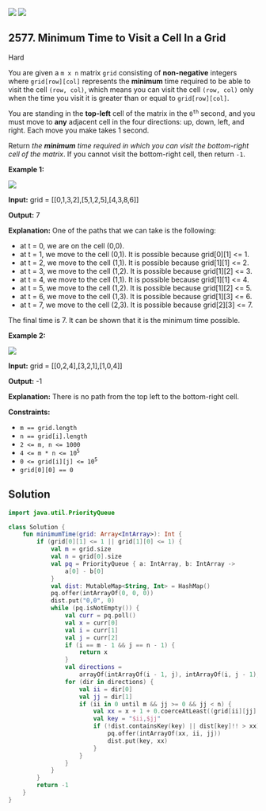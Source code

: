 [![](https://img.shields.io/github/stars/javadev/LeetCode-in-Kotlin?label=Stars&style=flat-square)](https://github.com/javadev/LeetCode-in-Kotlin)
[![](https://img.shields.io/github/forks/javadev/LeetCode-in-Kotlin?label=Fork%20me%20on%20GitHub%20&style=flat-square)](https://github.com/javadev/LeetCode-in-Kotlin/fork)

## 2577\. Minimum Time to Visit a Cell In a Grid

Hard

You are given a `m x n` matrix `grid` consisting of **non-negative** integers where `grid[row][col]` represents the **minimum** time required to be able to visit the cell `(row, col)`, which means you can visit the cell `(row, col)` only when the time you visit it is greater than or equal to `grid[row][col]`.

You are standing in the **top-left** cell of the matrix in the <code>0<sup>th</sup></code> second, and you must move to **any** adjacent cell in the four directions: up, down, left, and right. Each move you make takes 1 second.

Return _the **minimum** time required in which you can visit the bottom-right cell of the matrix_. If you cannot visit the bottom-right cell, then return `-1`.

**Example 1:**

![](https://assets.leetcode.com/uploads/2023/02/14/yetgriddrawio-8.png)

**Input:** grid = \[\[0,1,3,2],[5,1,2,5],[4,3,8,6]]

**Output:** 7

**Explanation:** One of the paths that we can take is the following:
- at t = 0, we are on the cell (0,0). 
- at t = 1, we move to the cell (0,1). It is possible because grid[0][1] <= 1. 
- at t = 2, we move to the cell (1,1). It is possible because grid[1][1] <= 2. 
- at t = 3, we move to the cell (1,2). It is possible because grid[1][2] <= 3. 
- at t = 4, we move to the cell (1,1). It is possible because grid[1][1] <= 4. 
- at t = 5, we move to the cell (1,2). It is possible because grid[1][2] <= 5. 
- at t = 6, we move to the cell (1,3). It is possible because grid[1][3] <= 6. 
- at t = 7, we move to the cell (2,3). It is possible because grid[2][3] <= 7. 

The final time is 7. It can be shown that it is the minimum time possible.

**Example 2:**

![](https://assets.leetcode.com/uploads/2023/02/14/yetgriddrawio-9.png)

**Input:** grid = \[\[0,2,4],[3,2,1],[1,0,4]]

**Output:** -1

**Explanation:** There is no path from the top left to the bottom-right cell.

**Constraints:**

*   `m == grid.length`
*   `n == grid[i].length`
*   `2 <= m, n <= 1000`
*   <code>4 <= m * n <= 10<sup>5</sup></code>
*   <code>0 <= grid[i][j] <= 10<sup>5</sup></code>
*   `grid[0][0] == 0`

## Solution

```kotlin
import java.util.PriorityQueue

class Solution {
    fun minimumTime(grid: Array<IntArray>): Int {
        if (grid[0][1] <= 1 || grid[1][0] <= 1) {
            val m = grid.size
            val n = grid[0].size
            val pq = PriorityQueue { a: IntArray, b: IntArray ->
                a[0] - b[0]
            }
            val dist: MutableMap<String, Int> = HashMap()
            pq.offer(intArrayOf(0, 0, 0))
            dist.put("0,0", 0)
            while (pq.isNotEmpty()) {
                val curr = pq.poll()
                val x = curr[0]
                val i = curr[1]
                val j = curr[2]
                if (i == m - 1 && j == n - 1) {
                    return x
                }
                val directions =
                    arrayOf(intArrayOf(i - 1, j), intArrayOf(i, j - 1), intArrayOf(i, j + 1), intArrayOf(i + 1, j))
                for (dir in directions) {
                    val ii = dir[0]
                    val jj = dir[1]
                    if (ii in 0 until m && jj >= 0 && jj < n) {
                        val xx = x + 1 + 0.coerceAtLeast((grid[ii][jj] - x) / 2 * 2)
                        val key = "$ii,$jj"
                        if (!dist.containsKey(key) || dist[key]!! > xx) {
                            pq.offer(intArrayOf(xx, ii, jj))
                            dist.put(key, xx)
                        }
                    }
                }
            }
        }
        return -1
    }
}
```